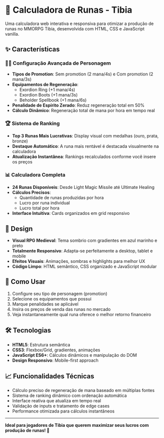 # 📜 Calculadora de Runas - Tibia

Uma calculadora web interativa e responsiva para otimizar a produção de runas no MMORPG Tibia, desenvolvida com HTML, CSS e JavaScript vanilla.

## ✨ Características

### 🧙‍♂️ Configuração Avançada de Personagem
- **Tipos de Promotion**: Sem promotion (2 mana/4s) e Com promotion (2 mana/3s)
- **Equipamentos de Regeneração**: 
  - Exordion Ring (+1 mana/4s)
  - Exordion Boots (+1 mana/3s)  
  - Beholder Spellbook (+1 mana/6s)
- **Penalidade de Espírito Zerado**: Reduz regeneração total em 50%
- **Cálculo Dinâmico**: Regeneração total de mana por hora em tempo real

### 🏆 Sistema de Ranking
- **Top 3 Runas Mais Lucrativas**: Display visual com medalhas (ouro, prata, bronze)
- **Destaque Automático**: A runa mais rentável é destacada visualmente na calculadora
- **Atualização Instantânea**: Rankings recalculados conforme você insere os preços

### 📊 Calculadora Completa
- **24 Runas Disponíveis**: Desde Light Magic Missile até Ultimate Healing
- **Cálculos Precisos**: 
  - Quantidade de runas produzidas por hora
  - Lucro por runa individual
  - Lucro total por hora
- **Interface Intuitiva**: Cards organizados em grid responsivo

## 🎨 Design

- **Visual RPG Medieval**: Tema sombrio com gradientes em azul marinho e preto
- **Totalmente Responsivo**: Adapta-se perfeitamente a desktop, tablet e mobile
- **Efeitos Visuais**: Animações, sombras e highlights para melhor UX
- **Código Limpo**: HTML semântico, CSS organizado e JavaScript modular

## 🚀 Como Usar

1. Configure seu tipo de personagem (promotion)
2. Selecione os equipamentos que possui
3. Marque penalidades se aplicável
4. Insira os preços de venda das runas no mercado
5. Veja instantaneamente qual runa oferece o melhor retorno financeiro

## 🛠️ Tecnologias

- **HTML5**: Estrutura semântica
- **CSS3**: Flexbox/Grid, gradientes, animações
- **JavaScript ES6+**: Cálculos dinâmicos e manipulação do DOM
- **Design Responsivo**: Mobile-first approach

## 📈 Funcionalidades Técnicas

- Cálculo preciso de regeneração de mana baseado em múltiplas fontes
- Sistema de ranking dinâmico com ordenação automática
- Interface reativa que atualiza em tempo real
- Validação de inputs e tratamento de edge cases
- Performance otimizada para cálculos instantâneos

---

**Ideal para jogadores de Tibia que querem maximizar seus lucros com produção de runas! 🎯**
